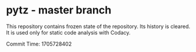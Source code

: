 # pytz - master branch

This repository contains frozen state of the repository.
Its history is cleared. It is used only for static code
analysis with Codacy.

Commit Time: 1705728402